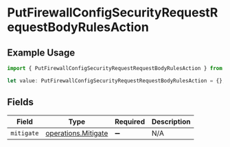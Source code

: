 # PutFirewallConfigSecurityRequestRequestBodyRulesAction

## Example Usage

```typescript
import { PutFirewallConfigSecurityRequestRequestBodyRulesAction } from "@vercel/sdk/models/operations/putfirewallconfig.js";

let value: PutFirewallConfigSecurityRequestRequestBodyRulesAction = {};
```

## Fields

| Field                                                      | Type                                                       | Required                                                   | Description                                                |
| ---------------------------------------------------------- | ---------------------------------------------------------- | ---------------------------------------------------------- | ---------------------------------------------------------- |
| `mitigate`                                                 | [operations.Mitigate](../../models/operations/mitigate.md) | :heavy_minus_sign:                                         | N/A                                                        |